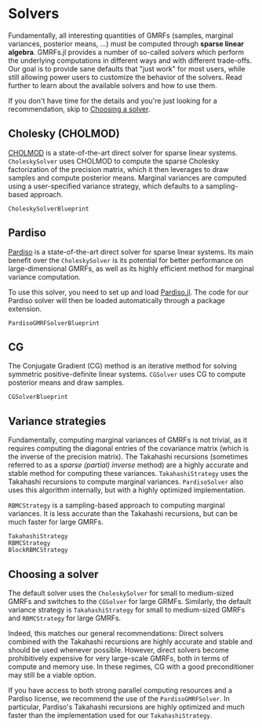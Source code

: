 # Solvers

Fundamentally, all interesting quantities of GMRFs (samples, marginal variances,
posterior means, ...) must be computed through **sparse linear algebra**.
GMRFs.jl provides a number of so-called *solvers* which perform the underlying
computations in different ways and with different trade-offs.
Our goal is to provide sane defaults that "just work" for most users, while
still allowing power users to customize the behavior of the solvers.
Read further to learn about the available solvers and how to use them.

If you don't have time for the details and you're just looking for a
recommendation, skip to [Choosing a solver](#choosing-a-solver).

## Cholesky (CHOLMOD)
[CHOLMOD](https://github.com/DrTimothyAldenDavis/SuiteSparse) is a
state-of-the-art direct solver for sparse linear systems.
`CholeskySolver` uses CHOLMOD to compute the sparse Cholesky factorization of
the precision matrix, which it then leverages to draw samples and compute 
posterior means.
Marginal variances are computed using a user-specified variance strategy, which
defaults to a sampling-based approach.

```@docs
CholeskySolverBlueprint
```

## Pardiso
[Pardiso](https://panua.ch/pardiso/) is a state-of-the-art direct solver for
sparse linear systems.
Its main benefit over the `CholeskySolver` is its potential for better
performance on large-dimensional GMRFs, as well as its highly efficient
method for marginal variance computation.

To use this solver, you need to set up and load
[Pardiso.jl](https://github.com/JuliaSparse/Pardiso.jl).
The code for our Pardiso solver will then be loaded automatically through
a package extension.

```@docs
PardisoGMRFSolverBlueprint
```

## CG
The Conjugate Gradient (CG) method is an iterative method for solving symmetric
positive-definite linear systems.
`CGSolver` uses CG to compute posterior means and draw samples.

```@docs
CGSolverBlueprint
```

## Variance strategies
Fundamentally, computing marginal variances of GMRFs is not trivial, as it
requires computing the diagonal entries of the covariance matrix (which is the
inverse of the precision matrix).
The Takahashi recursions (sometimes referred to as a *sparse (partial) inverse*
method) are a highly accurate and stable method for computing these variances.
`TakahashiStrategy` uses the Takahashi recursions to compute marginal variances.
`PardisoSolver` also uses this algorithm internally, but with a highly optimized
implementation.

`RBMCStrategy` is a sampling-based approach to computing marginal variances.
It is less accurate than the Takahashi recursions, but can be much faster for
large GMRFs.

```@docs
TakahashiStrategy
RBMCStrategy
BlockRBMCStrategy
```
 

## Choosing a solver
The default solver uses the `CholeskySolver` for small to medium-sized GMRFs
and switches to the `CGSolver` for large GRMFs. 
Similarly, the default variance strategy is `TakahashiStrategy` for small to 
medium-sized GMRFs and `RBMCStrategy` for large GMRFs.

Indeed, this matches our general recommendations:
Direct solvers combined with the Takahashi recursions are highly accurate and
stable and should be used whenever possible.
However, direct solvers become prohibitively expensive for very large-scale
GMRFs, both in terms of compute and memory use.
In these regimes, CG with a good preconditioner may still be a viable option.

If you have access to both strong parallel computing resources and a Pardiso
license, we recommend the use of the `PardisoGMRFSolver`.
In particular, Pardiso's Takahashi recursions are highly optimized and much
faster than the implementation used for our `TakahashiStrategy`.
